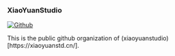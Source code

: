 
### XiaoYuanStudio
<p>
  <a href="https://github.com/xystd" target="_blank">
    <img alt="Github" src="https://img.shields.io/badge/GitHub-XiaoYuanStudio-%2312100E.svg?logo=Github&logoColor=white" />
  </a> 

</p>
This is the public github organization of (xiaoyuanstudio)[https://xiaoyuanstd.cn/].

